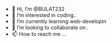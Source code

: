 - 👋 Hi, I’m @BULAT232
- 👀 I’m interested in coding..
- 🌱 I’m currently learning web-developin
- 💞️ I’m looking to collaborate on .
- 📫 How to reach me ...

<!---
BULAT232/BULAT232 is a ✨ special ✨ repository because its `README.md` (this file) appears on your GitHub profile.
You can click the Preview link to take a look at your changes.
--->
